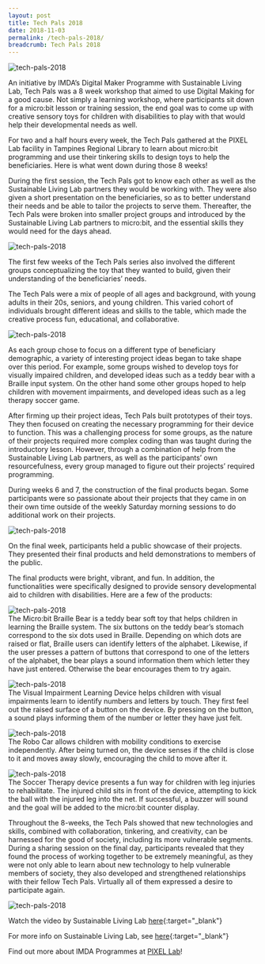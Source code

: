 ```yaml
---
layout: post
title: Tech Pals 2018
date: 2018-11-03
permalink: /tech-pals-2018/
breadcrumb: Tech Pals 2018
---
```



![tech-pals-2018](/images/stories/features/tech-pals-2018/tech-pals-2018-1.jpg)

An initiative by IMDA’s Digital Maker Programme with Sustainable Living Lab, Tech Pals was a 8 week workshop that aimed to use Digital Making for a good cause. Not simply a learning workshop, where participants sit down for a micro:bit lesson or training session, the end goal was to come up with creative sensory toys for children with disabilities to play with that would help their developmental needs as well.

 

For two and a half hours every week, the Tech Pals gathered at the PIXEL Lab facility in Tampines Regional Library to learn about micro:bit programming and use their tinkering skills to design toys to help the beneficiaries. Here is what went down during those 8 weeks!

 

During the first session, the Tech Pals got to know each other as well as the Sustainable Living Lab partners they would be working with. They were also given a short presentation on the beneficiaries, so as to better understand their needs and be able to tailor the projects to serve them. Thereafter, the Tech Pals were broken into smaller project groups and introduced by the Sustainable Living Lab partners to micro:bit, and the essential skills they would need for the days ahead.

![tech-pals-2018](/images/stories/features/tech-pals-2018/tech-pals-2018-2.jpg)

The first few weeks of the Tech Pals series also involved the different groups conceptualizing the toy that they wanted to build, given their understanding of the beneficiaries’ needs.

 

The Tech Pals were a mix of people of all ages and background, with young adults in their 20s, seniors, and young children. This varied cohort of individuals brought different ideas and skills to the table, which made the creative process fun, educational, and collaborative.

![tech-pals-2018](/images/stories/features/tech-pals-2018/tech-pals-2018-3.jpg)

As each group chose to focus on a different type of beneficiary demographic, a variety of interesting project ideas began to take shape over this period. For example, some groups wished to develop toys for visually impaired children, and developed ideas such as a teddy bear with a Braille input system. On the other hand some other groups hoped to help children with movement impairments, and developed ideas such as a leg therapy soccer game.

 

After firming up their project ideas, Tech Pals built prototypes of their toys. They then focused on creating the necessary programming for their device to function. This was a challenging process for some groups, as the nature of their projects required more complex coding than was taught during the introductory lesson. However, through a combination of help from the Sustainable Living Lab partners, as well as the participants’ own resourcefulness, every group managed to figure out their projects’ required programming.

 

 

During weeks 6 and 7, the construction of the final products began. Some participants were so passionate about their projects that they came in on their own time outside of the weekly Saturday morning sessions to do additional work on their projects.

![tech-pals-2018](/images/stories/features/tech-pals-2018/tech-pals-2018-4.jpg)

On the final week, participants held a public showcase of their projects. They presented their final products and held demonstrations to members of the public.

 

The final products were bright, vibrant, and fun. In addition, the functionalities were specifically designed to provide sensory developmental aid to children with disabilities. Here are a few of the products:

![tech-pals-2018](/images/stories/features/tech-pals-2018/tech-pals-2018-5.jpg)<br>
The Micro:bit Braille Bear is a teddy bear soft toy that helps children in learning the Braille system. The six buttons on the teddy bear’s stomach correspond to the six dots used in Braille. Depending on which dots are raised or flat, Braille users can identify letters of the alphabet. Likewise, if the user presses a pattern of buttons that correspond to one of the letters of the alphabet, the bear plays a sound information them which letter they have just entered. Otherwise the bear encourages them to try again.

![tech-pals-2018](/images/stories/features/tech-pals-2018/tech-pals-2018-6.jpg)<br>
The Visual Impairment Learning Device helps children with visual impairments learn to identify numbers and letters by touch. They first feel out the raised surface of a button on the device. By pressing on the button, a sound plays informing them of the number or letter they have just felt.

![tech-pals-2018](/images/stories/features/tech-pals-2018/tech-pals-2018-7.jpg)<br>
The Robo Car allows children with mobility conditions to exercise independently. After being turned on, the device senses if the child is close to it and moves away slowly, encouraging the child to move after it.

![tech-pals-2018](/images/stories/features/tech-pals-2018/tech-pals-2018-8.jpg)<br>
The Soccer Therapy device presents a fun way for children with leg injuries to rehabilitate. The injured child sits in front of the device, attempting to kick the ball with the injured leg into the net. If successful, a buzzer will sound and the goal will be added to the micro:bit counter display.


Throughout the 8-weeks, the Tech Pals showed that new technologies and skills, combined with collaboration, tinkering, and creativity, can be harnessed for the good of society, including its more vulnerable segments. During a sharing session on the final day, participants revealed that they found the process of working together to be extremely meaningful, as they were not only able to learn about new technology to help vulnerable members of society, they also developed and strengthened relationships with their fellow Tech Pals. Virtually all of them expressed a desire to participate again.

![tech-pals-2018](/images/stories/features/tech-pals-2018/tech-pals-2018-9.jpg)<br>


Watch the video by Sustainable Living Lab [here](https://www.youtube.com/watch?v=bdcUY1nP4iI&){:target="_blank"}<br>

For more info on Sustainable Living Lab, see [here](http://www.sl2square.org/){:target="_blank"}<br>

Find out more about IMDA Programmes at [PIXEL Lab](/in-community/pixel-labs/)!

